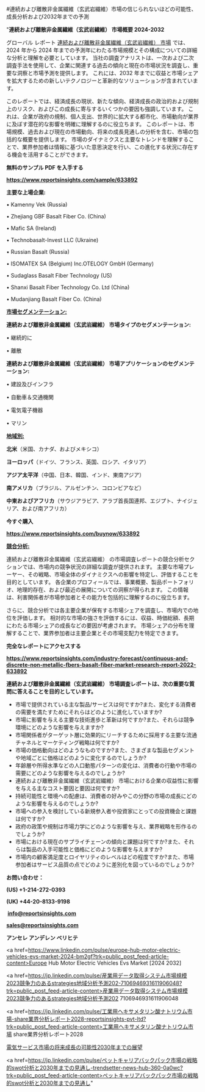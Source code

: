 #連続および離散非金属繊維（玄武岩繊維）市場の信じられないほどの可能性、成長分析および2032年までの予測

"<strong>連続および離散非金属繊維（玄武岩繊維） 市場概要 2024-2032</strong>

グローバル レポート <a href=https://www.reportsinsights.com/sample/633892>連続および離散非金属繊維（玄武岩繊維） 市場</a> では、2024 年から 2024 年までの予測年にわたる市場規模とその構成についての詳細な分析と理解を必要としています。 当社の調査アナリストは、一次および二次調査手法を使用して、企業に関連する過去の傾向と現在の市場状況を調査し、重要な洞察と市場予測を提供します。 これには、2032 年までに収益と市場シェアを拡大​​するための新しいテクノロジーと革新的なソリューションが含まれています。

このレポートでは、経済成長の現状、新たな傾向、経済成長の政治的および規制上のリスク、およびこの成長に寄与するいくつかの要因も強調しています。 これは、企業が政府の規制、個人支出、世界的に拡大する都市化、市場動向が業界に及ぼす潜在的な影響を明確に理解するのに役立ちます。 このレポートは、市場規模、過去および現在の市場動向、将来の成長見通しの分析を含む、市場の包括的な概要を提供します。 市場のダイナミクスと主要なトレンドを理解することで、業界参加者は情報に基づいた意思決定を行い、この進化する状況に存在する機会を活用することができます。

<strong><b>無料のサンプル PDF を入手する</b></strong>

<a href=https://www.reportsinsights.com/sample/633892><strong><u>https://www.reportsinsights.com/sample/633892</u></strong></a>

<strong>主要な上場企業:</strong>

• Kamenny Vek (Russia)

• Zhejiang GBF Basalt Fiber Co. (China)

• Mafic SA (Ireland)

• Technobasalt-Invest LLC (Ukraine)

• Russian Basalt (Russia)

• ISOMATEX SA (Belgium) Inc.OTELOGY GmbH (Germany)

• Sudaglass Basalt Fiber Technology (US)

• Shanxi Basalt Fiber Technology Co. Ltd (China)

• Mudanjiang Basalt Fiber Co. (China)

<strong><u>市場セグメンテーション</u></strong><strong><u>:</u></strong>

<strong>連続および離散非金属繊維（玄武岩繊維） 市場タイプのセグメンテーション:</strong>

• 継続的に

• 離散

<strong>連続および離散非金属繊維（玄武岩繊維） 市場アプリケーションのセグメンテーション:</strong>

• 建設及びインフラ

• 自動車＆交通機関

• 電気電子機器

• マリン

<strong><u>地域別</u></strong><strong><u>:</u></strong>

<strong>北米</strong>（米国、カナダ、およびメキシコ）

<strong>ヨーロッパ</strong>（ドイツ、フランス、英国、ロシア、イタリア）

<strong>アジア太平洋</strong>（中国、日本、韓国、インド、東南アジア）

<strong>南アメリカ</strong>（ブラジル、アルゼンチン、コロンビアなど）

<strong>中東およびアフリカ</strong>（サウジアラビア、アラブ首長国連邦、エジプト、ナイジェリア、および南アフリカ）

<strong>今すぐ購入</strong>

<a href=https://www.reportsinsights.com/buynow/633892><strong><u>https://www.reportsinsights.com/buynow/633892</u></strong></a>

<strong><u>競合分析:</u></strong>

連続および離散非金属繊維（玄武岩繊維） の市場調査レポートの競合分析セクションでは、市場内の競争状況の詳細な調査が提供されます。 主要な市場プレーヤー、その戦略、市場全体のダイナミクスへの影響を特定し、評価することを目的としています。 各企業のプロフィールでは、事業概要、製品ポートフォリオ、地理的存在、および最近の展開についての洞察が得られます。 この情報は、利害関係者が市場参加者とその能力を包括的に理解するのに役立ちます。

さらに、競合分析では各主要企業が保有する市場シェアを調査し、市場内での地位を評価します。 相対的な市場の強さを評価するには、収益、時価総額、長期にわたる市場シェアの成長などの要因が考慮されます。 市場シェアの分布を理解することで、業界参加者は主要企業とその市場支配力を特定できます。

<strong>完全なレポートにアクセスする</strong>

<a href=https://www.reportsinsights.com/industry-forecast/continuous-and-discrete-non-metallic-fbers-basalt-fiber-market-research-report-2022-633892><strong><u><b>https://www.reportsinsights.com/industry-forecast/continuous-and-discrete-non-metallic-fbers-basalt-fiber-market-research-report-2022-633892</b></u></strong></a>

<strong><b>連続および離散非金属繊維（玄武岩繊維） 市場調査レポートは、次の重要な質問に答えることを目的としています。</b></strong>
<ul>
  <li>市場で提供されている主な製品/サービスは何ですか?また、変化する消費者の需要を満たすためにそれらはどのように進化していますか?</li>
  <li>市場に影響を与える主要な技術進歩と革新は何ですか?また、それらは競争環境にどのような影響を与えますか?</li>
  <li>市場関係者がターゲット層に効果的にリーチするために採用する主要な流通チャネルとマーケティング戦略は何ですか?</li>
  <li>市場の価格動向はどのようなものですか?また、さまざまな製品セグメントや地域ごとに価格はどのように変化するのでしょうか?</li>
  <li>年齢層や所得水準などの人口動態パターンの変化は、消費者の行動や市場の需要にどのような影響を与えるのでしょうか?</li>
  <li>連続および離散非金属繊維（玄武岩繊維） 市場における企業の収益性に影響を与える主なコスト要因と要因は何ですか?</li>
  <li>持続可能性と環境への配慮は、消費者の好みやこの分野の市場の成長にどのような影響を与えるのでしょうか?</li>
  <li>市場への参入を検討している新規参入者や投資家にとっての投資機会と課題は何ですか?</li>
  <li>政府の政策や規制は市場力学にどのような影響を与え、業界戦略を形作るのでしょうか?</li>
  <li>市場における現在のサプライチェーンの傾向と課題は何ですか?また、それらは製品の入手可能性と価格にどのような影響を与えますか?</li>
  <li>市場内の顧客満足度とロイヤリティのレベルはどの程度ですか?また、市場参加者はサービス品質の点でどのように差別化を図っているのでしょうか?</li>
</ul>
<strong>お問い合わせ：</strong>

<strong>(US) +1-214-272-0393</strong>

<strong>(UK) +44-20-8133-9198</strong>

<strong> </strong><a href=info@reportsinsights.com><strong><u>info@reportsinsights.com</u></strong></a>

<a href=sales@reportsinsights.com><strong><u>sales@reportsinsights.com</u></strong></a>

<strong>アンセレ アンデレン ベリヒテ</strong>

<a href=https://www.linkedin.com/pulse/europe-hub-motor-electric-vehicles-evs-market-2024-bm2gf?trk=public_post_feed-article-content>Europe Hub Motor Electric Vehicles Evs Market [2024 2032]</a>

<a href=https://jp.linkedin.com/pulse/産業用データ取得システム市場規模2023競争力のあるstrategies地域分析予測202-7106946931611906048?trk=public_post_feed-article-content>産業用データ取得システム市場規模2023競争力のあるstrategies地域分析予測202 7106946931611906048</a>

<a href=https://jp.linkedin.com/pulse/工業用ヘキサメタリン酸ナトリウム市場-share業界分析レポート2028-reportsinsights-pvt-ltd?trk=public_post_feed-article-content>工業用ヘキサメタリン酸ナトリウム市場 share業界分析レポート2028</a>

<a href=https://www.linkedin.com/pulse/電気サービス市場の将来成長の可能性2030年までの展望-infopulse-daily-360-npvdf/>電気サービス市場の将来成長の可能性2030年までの展望</a>

<a href=https://jp.linkedin.com/pulse/ペットキャリアバックパック市場の戦略的swot分析と2030年までの見通し-trendsetter-news-hub-360-0a0wc?trk=public_post_feed-article-content>ペットキャリアバックパック市場の戦略的swot分析と2030年までの見通し</a>"
